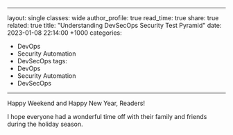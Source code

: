 
---
layout: single
classes: wide
author_profile: true
read_time: true
share: true
related: true
title:  "Understanding DevSecOps Security Test Pyramid"
date:   2023-01-08 22:14:00 +1000
categories:
  - DevOps
  - Security Automation
  - DevSecOps
tags:
  - DevOps
  - Security Automation
  - DevSecOps
---

Happy Weekend and Happy New Year, Readers!

I hope everyone had a wonderful time off with their family and friends during the holiday season. 



